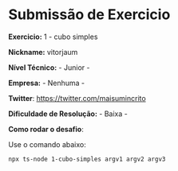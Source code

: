 # Submissão de Exercicio

**Exercicio:** 1 - cubo simples

**Nickname:** vitorjaum

**Nível Técnico:** - Junior -

**Empresa:** - Nenhuma -

**Twitter**: https://twitter.com/maisumincrito

**Dificuldade de Resolução:** - Baixa -

**Como rodar o desafio**:

Use o comando abaixo:

```bash
npx ts-node 1-cubo-simples argv1 argv2 argv3
```

